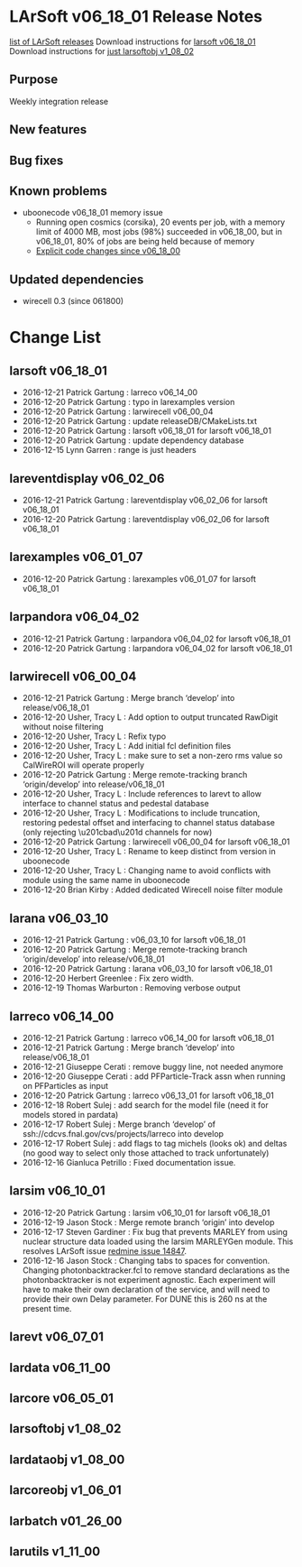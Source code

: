 LArSoft v06_18_01 Release Notes
======================================================================

[list of LArSoft releases](LArSoft_release_list)
Download instructions for [larsoft v06_18_01](http://scisoft.fnal.gov/scisoft/bundles/larsoft/v06_18_01/larsoft-v06_18_01.html)
Download instructions for [just larsoftobj v1_08_02](http://scisoft.fnal.gov/scisoft/bundles/larsoftobj/v1_08_02/larsoftobj-v1_08_02.html)

Purpose
--------------------

Weekly integration release

New features
------------------------------

Bug fixes
------------------------

Known problems
----------------------------------

-   uboonecode v06_18_01 memory issue
    -   Running open cosmics (corsika), 20 events per job, with a memory limit of 4000 MB, most jobs (98%) succeeded in v06_18_00, but in v06_18_01, 80% of jobs are being held because of memory
    -   [Explicit code changes since v06_18_00](Explicit_code_changes_since_v06_18_00)

Updated dependencies
--------------------

-   wirecell 0.3 (since 061800)

Change List
============================

larsoft v06_18_01
------------------------------------------

-   2016-12-21 Patrick Gartung : larreco v06_14_00
-   2016-12-20 Patrick Gartung : typo in larexamples version
-   2016-12-20 Patrick Gartung : larwirecell v06_00_04
-   2016-12-20 Patrick Gartung : update releaseDB/CMakeLists.txt
-   2016-12-20 Patrick Gartung : larsoft v06_18_01 for larsoft v06_18_01
-   2016-12-20 Patrick Gartung : update dependency database
-   2016-12-15 Lynn Garren : range is just headers

lareventdisplay v06_02_06
----------------------------------------------------------

-   2016-12-21 Patrick Gartung : lareventdisplay v06_02_06 for larsoft v06_18_01
-   2016-12-20 Patrick Gartung : lareventdisplay v06_02_06 for larsoft v06_18_01

larexamples v06_01_07
--------------------------------------------------

-   2016-12-20 Patrick Gartung : larexamples v06_01_07 for larsoft v06_18_01

larpandora v06_04_02
------------------------------------------------

-   2016-12-21 Patrick Gartung : larpandora v06_04_02 for larsoft v06_18_01
-   2016-12-20 Patrick Gartung : larpandora v06_04_02 for larsoft v06_18_01

larwirecell v06_00_04
--------------------------------------------------

-   2016-12-21 Patrick Gartung : Merge branch ‘develop’ into release/v06_18_01
-   2016-12-20 Usher, Tracy L : Add option to output truncated RawDigit without noise filtering
-   2016-12-20 Usher, Tracy L : Refix typo
-   2016-12-20 Usher, Tracy L : Add initial fcl definition files
-   2016-12-20 Usher, Tracy L : make sure to set a non-zero rms value so CalWireROI will operate properly
-   2016-12-20 Patrick Gartung : Merge remote-tracking branch ‘origin/develop’ into release/v06_18_01
-   2016-12-20 Usher, Tracy L : Include references to larevt to allow interface to channel status and pedestal database
-   2016-12-20 Usher, Tracy L : Modifications to include truncation, restoring pedestal offset and interfacing to channel status database (only rejecting \\u201cbad\\u201d channels for now)
-   2016-12-20 Patrick Gartung : larwirecell v06_00_04 for larsoft v06_18_01
-   2016-12-20 Usher, Tracy L : Rename to keep distinct from version in uboonecode
-   2016-12-20 Usher, Tracy L : Changing name to avoid conflicts with module using the same name in uboonecode
-   2016-12-20 Brian Kirby : Added dedicated Wirecell noise filter module

larana v06_03_10
----------------------------------------

-   2016-12-21 Patrick Gartung : v06_03_10 for larsoft v06_18_01
-   2016-12-20 Patrick Gartung : Merge remote-tracking branch ‘origin/develop’ into release/v06_18_01
-   2016-12-20 Patrick Gartung : larana v06_03_10 for larsoft v06_18_01
-   2016-12-20 Herbert Greenlee : Fix zero width.
-   2016-12-19 Thomas Warburton : Removing verbose output

larreco v06_14_00
------------------------------------------

-   2016-12-21 Patrick Gartung : larreco v06_14_00 for larsoft v06_18_01
-   2016-12-21 Patrick Gartung : Merge branch ‘develop’ into release/v06_18_01
-   2016-12-21 Giuseppe Cerati : remove buggy line, not needed anymore
-   2016-12-20 Giuseppe Cerati : add PFParticle-Track assn when running on PFParticles as input
-   2016-12-20 Patrick Gartung : larreco v06_13_01 for larsoft v06_18_01
-   2016-12-18 Robert Sulej : add search for the model file (need it for models stored in pardata)
-   2016-12-17 Robert Sulej : Merge branch ‘develop’ of ssh://cdcvs.fnal.gov/cvs/projects/larreco into develop
-   2016-12-17 Robert Sulej : add flags to tag michels (looks ok) and deltas (no good way to select only those attached to track unfortunately)
-   2016-12-16 Gianluca Petrillo : Fixed documentation issue.

larsim v06_10_01
----------------------------------------

-   2016-12-20 Patrick Gartung : larsim v06_10_01 for larsoft v06_18_01
-   2016-12-19 Jason Stock : Merge remote branch ‘origin’ into develop
-   2016-12-17 Steven Gardiner : Fix bug that prevents MARLEY from using nuclear structure data loaded using the larsim MARLEYGen module. This resolves LArSoft issue [redmine issue 14847](https://cdcvs.fnal.gov/redmine/issues/14847).
-   2016-12-16 Jason Stock : Changing tabs to spaces for convention. Changing photonbacktracker.fcl to remove standard declarations as the photonbacktracker is not experiment agnostic. Each experiment will have to make their own declaration of the service, and will need to provide their own Delay parameter. For DUNE this is 260 ns at the present time.

larevt v06_07_01
----------------------------------------

lardata v06_11_00
------------------------------------------

larcore v06_05_01
------------------------------------------

larsoftobj v1_08_02
----------------------------------------------

lardataobj v1_08_00
----------------------------------------------

larcoreobj v1_06_01
----------------------------------------------

larbatch v01_26_00
--------------------------------------------

larutils v1_11_00
------------------------------------------
